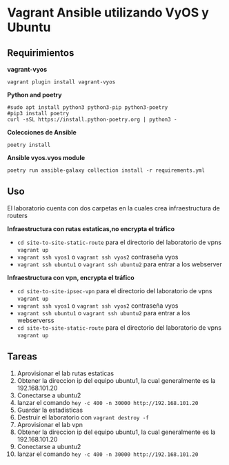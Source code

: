 Vagrant Ansible utilizando VyOS y Ubuntu
==================================

Requirimientos
------------

**vagrant-vyos**

```
vagrant plugin install vagrant-vyos
```

**Python and poetry**

```
#sudo apt install python3 python3-pip python3-poetry
#pip3 install poetry
curl -sSL https://install.python-poetry.org | python3 - 
```

**Colecciones de Ansible**

```
poetry install
```

**Ansible vyos.vyos module**

```
poetry run ansible-galaxy collection install -r requirements.yml
```

Uso
-----

El laboratorio cuenta con dos carpetas en la cuales crea infraestructura de routers

**Infraestructura con rutas estaticas,no encrypta el tráfico**
* `cd site-to-site-static-route` para el directorio del laboratorio de vpns `vagrant up`
*  `vagrant ssh vyos1` o `vagrant ssh vyos2` contraseña vyos
*  `vagrant ssh ubuntu1` o `vagrant ssh ubuntu2` para entrar a los webserver

**Infraestructura con vpn, encrypta el tráfico**

* `cd site-to-site-ipsec-vpn` para el directorio del laboratorio de vpns `vagrant up`
* `vagrant ssh vyos1` o `vagrant ssh vyos2` contraseña vyos
*  `vagrant ssh ubuntu1` o `vagrant ssh ubuntu2` para entrar a los webserverss
* `cd site-to-site-static-route` para el directorio del laboratorio de vpns `vagrant up`

Tareas
------
1) Aprovisionar el lab rutas estaticas
2) Obtener la direccion ip del equipo ubuntu1, la cual generalmente es la 192.168.101.20
3) Conectarse a ubuntu2
4) lanzar el comando `hey -c 400 -n 30000 http://192.168.101.20`
5) Guardar la estadisticas
6) Destruir el laboratorio con `vagrant destroy -f`
7)  Aprovisionar el lab vpn
8) Obtener la direccion ip del equipo ubuntu1, la cual generalmente es la 192.168.101.20
9) Conectarse a ubuntu2
10) lanzar el comando `hey -c 400 -n 30000 http://192.168.101.20`